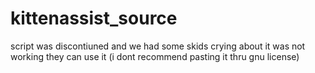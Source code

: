 # kittenassist_source
script was discontiuned and we had some skids crying about it was not working they can use it (i dont recommend pasting it thru gnu license)
